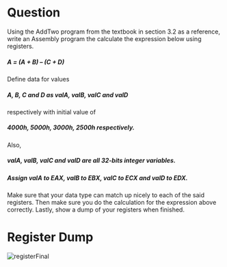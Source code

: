 # Question 
Using the AddTwo program from the textbook in section 3.2 as a reference, write an Assembly program the
calculate the expression below using registers.
##### A = (A + B) – (C + D)
Define data for values 
##### A, B, C and D as valA, valB, valC and valD
respectively with initial value of
##### 4000h, 5000h, 3000h, 2500h respectively.
Also,
##### valA, valB, valC and valD are all 32-bits integer variables.
##### Assign valA to EAX, valB to EBX, valC to ECX and valD to EDX.
Make sure that your data type can match up nicely to each of the said registers.
Then make sure you do the calculation for the expression above correctly.
Lastly, show a dump of your registers when finished.



# Register Dump
![registerFinal](https://user-images.githubusercontent.com/50899639/168021954-62bafa4e-4af9-4609-b5fc-d5d9e0967b99.PNG)
